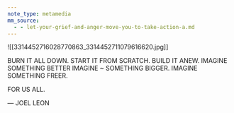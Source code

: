```yaml
---
note_type: metamedia
mm_source:
  - - let-your-grief-and-anger-move-you-to-take-action-a.md
---
```


![[3314452716028770863_3314452711079616620.jpg]]

BURN IT ALL DOWN.
START IT FROM
SCRATCH. BUILD IT
ANEW. IMAGINE
SOMETHING  BETTER
IMAGINE ~ SOMETHING
BIGGER. IMAGINE
SOMETHING FREER.

FOR US ALL.

— JOEL LEON


